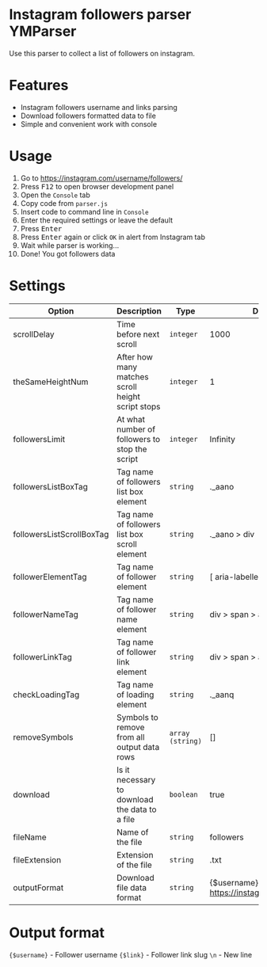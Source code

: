# Instagram followers parser YMParser

Use this parser to collect a list of followers on instagram.

# Features

- Instagram followers username and links parsing
- Download followers formatted data to file 
- Simple and convenient work with console

# Usage

1. Go to https://instagram.com/username/followers/
2. Press <kbd>F12</kbd> to open browser development panel
3. Open the `Console` tab
4. Copy code from `parser.js`
5. Insert code to command line in `Console`
6. Enter the required settings or leave the default
7. Press <kbd>Enter</kbd>
8. Press <kbd>Enter</kbd> again or click `OK` in alert from Instagram tab
9. Wait while parser is working...
10. Done! You got followers data

# Settings

| Option | Description | Type | Default |
| --- | --- | --- | --- |
| scrollDelay | Time before next scroll | `integer` | 1000 |
| theSameHeightNum | After how many matches scroll height script stops | `integer` | 1 |
| followersLimit | At what number of followers to stop the script | `integer` | Infinity |
| followersListBoxTag | Tag name of followers list box element | `string` | ._aano |
| followersListScrollBoxTag | Tag name of followers list box scroll element | `string` | ._aano > div |
| followerElementTag | Tag name of follower element | `string` | [ aria-labelledby ] |
| followerNameTag | Tag name of follower name element | `string` | div > span > a > span > div |
| followerLinkTag | Tag name of follower link element | `string` | div > span > a |
| checkLoadingTag | Tag name of loading element | `string` | ._aanq |
| removeSymbols | Symbols to remove from all output data rows | `array (string)` | [] |
| download | Is it necessary to download the data to a file | `boolean` | true |
| fileName | Name of the file | `string` | followers |
| fileExtension | Extension of the file | `string` | .txt |
| outputFormat | Download file data format | `string` | {$username} https://instagram.com{$link}\n |

# Output format

`{$username}` - Follower username
`{$link}` - Follower link slug
`\n` - New line